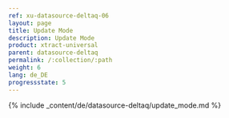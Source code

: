 ```yaml
---
ref: xu-datasource-deltaq-06
layout: page
title: Update Mode
description: Update Mode
product: xtract-universal
parent: datasource-deltaq
permalink: /:collection/:path
weight: 6
lang: de_DE
progressstate: 5
---
```


{% include _content/de/datasource-deltaq/update_mode.md %}